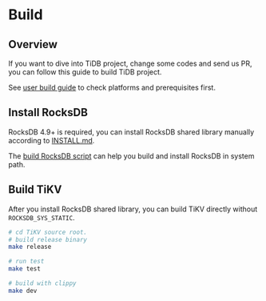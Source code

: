 # Build

## Overview

If you want to dive into TiDB project, change some codes and send us PR, you can follow this guide to build TiDB project.

See [user build guide](../op-guide/build.md) to check platforms and prerequisites first. 

## Install RocksDB

RocksDB 4.9+ is required, you can install RocksDB shared library manually according to [INSTALL.md](https://github.com/facebook/rocksdb/blob/master/INSTALL.md). 

The [build RocksDB script](../scripts/build_rocksdb.sh) can help you build and install RocksDB in system path.

## Build TiKV

After you install RocksDB shared library, you can build TiKV directly without `ROCKSDB_SYS_STATIC`.

```bash
# cd TiKV source root.
# build release binary
make release

# run test
make test

# build with clippy
make dev
```